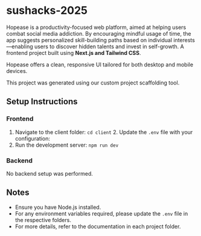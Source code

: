 # sushacks-2025

Hopease is a productivity-focused web platform, aimed at helping users combat social media addiction. By encouraging mindful usage of time, the app suggests personalized skill-building paths based on individual interests—enabling users to discover hidden talents and invest in self-growth. A frontend project built using **Next.js and Tailwind CSS**.

Hopease offers a clean, responsive UI tailored for both desktop and mobile devices.

This project was generated using our custom project scaffolding tool.



## Setup Instructions

### Frontend
1. Navigate to the client folder: `cd client`
    2. Update the `.env` file with your configuration:
3. Run the development server: `npm run dev`


### Backend
No backend setup was performed.

## Notes
- Ensure you have Node.js installed.
- For any environment variables required, please update the `.env` file in the respective folders.
- For more details, refer to the documentation in each project folder.
